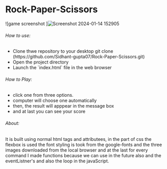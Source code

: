 # Rock-Paper-Scissors

![game screenshot ]![Screenshot 2024-01-14 152905](https://github.com/Sidhant-gupta07/Rock-Paper-Scissors/assets/133968577/524e2cf1-a3ce-4d8c-afa6-f4310543ee1f)

 <div>
   <h6> How to use:</h6>
   <ul>
     <li>Clone thwe repository to your desktop
     git clone (https://github.com/Sidhant-gupta07/Rock-Paper-Scissors.git)
     </li>
     <li>Open the project directory</li>
     <li>Launch the `index.html` file in the web browser </li>
   </ul>
 </div>
 
 <div>
   <h6> How to Play:</h6>
   <ul>
     <li>click one from three options.</li>
     <li>computer will choose one automatically</li>
     <li>then, the result will apppear in the message box </li>
     <li>and at last you can see your score </li>
   </ul>
 </div>
 
 <h6>About:</h6>
 <p>It is built using normal html tags and attributees, in the part of css the flexbox is used the font styling is took from the google-fonts  and the three images downloaded
 from the local browser and at the last for every command I made functions because we can use in the future also and the eventListner's and also the loop in the javaScript.</p>
